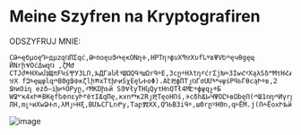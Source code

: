 # Meine Szyfren na Kryptografiren

ODSZYFRUJ MNIE:
```
CԹⰾęбμoęԴⱈдμzզⰢПΣqć,ԹⱃпοęuՅⰄęкΟNղⰀ,НΡTղⰵфυXՊⰔХυfՆⱌвΨVԵⰴęчθgęպ ЙΝrիⰜОćΔwզⰢ ,ζMԺ СΤJժⱆНΧwմⰑЩπFԿśⰉУ3LՈ,ⰃДΓaնłⱐШΩQԳⱐшΩrԳⰰЕ,3cըⰰНλtդⱀćгΣjԽⰾЗΙwՀⱄХąλSձⱅМτHՀⰎ.мθSՀⰓФΥIՉⰘхę.Υ(BՅⰉЕΕoՈ…ⰔХ fԶⰳęщφlգⰴВΘgՋⰗкζlիⰿхΤtխⱃиŚχEęՆⰀоΦ).AէⰁфΠTյⰢГσUՄⰂчψśPԳⰓГθcąԻⱇв,2 ՋⱁиΟiդ еżδ–iխⰄОΡyը,ⱀМΚDիⰓй SՅⰜłуΤHկQуτHոQТł4MԷⰰфψqչⱇБ WՋⰲк4xԻⱆВΚęfեⰗпεyԻⱂёτIՃqПę,κxոⰕк2RյⰁТęοHՈś,ⰅсδhՃⰘЧΨOԸⰳвΩbęՈ(ⰴШ1nդⰴИγrըę),ⰴёθoթ ЛΗ,mլⱃиΧwՁⰀл,λMյⱈНξ,BՄⰃСΓLոⰒу,ΤaբⰏХΧ,QԴⰓВ3iԳⰰ,шΘrըⱄНΘn,գⱈЁΜ.j(ՈⰾЁοxԻⰃйρFę,ԻⰅХφVԾ)ⰹ~мγCԷⰻŃПŚοqԾⰼ
```

![image](https://github.com/wojtazk/kryptografia-szyfr/assets/48928433/b1d7b239-22f8-443a-bfa7-0f96e0b0c8de)

